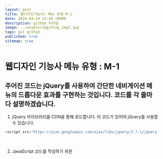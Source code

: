 ```yaml
---
layout: post
title: 웹디자인기능사) 메뉴 유형 M-1
date: 2024-04-24 13:29 +0900
description: github 터미널
image: ../assets/img/blog_img7.jpg
tags: git github
published: true
sitemap: true
---
```


# 웹디자인 기능사 메뉴 유형 : M-1
## 주어진 코드는 jQuery를 사용하여 간단한 네비게이션 메뉴의 드롭다운 효과를 구현하는 것입니다. 코드를 각 줄마다 설명하겠습니다.   

1. jQuery 라이브러리를 CDN을 통해 로드합니다. 이 코드가 있어야 jQuery를 사용할 수 있습니다.
````javascript
<script src="https://ajax.googleapis.com/ajax/libs/jquery/3.7.1/jquery.min.js"></script>
````   
<br>

2. JavaScript 코드를 작성하기 위한 <script> 태그가 시작됩니다.
````javascript
 <script></script>
````  
<br>

3. $(function () { ... });: jQuery의 $(document).ready() 단축 형식입니다. 페이지가 완전히 로드되면 코드 블록 안의 내용이 실행됩니다.
````javascript
$(function () {});
````  
<br>

4. $(".nav>ul>li").mouseover(function () { ... });: 네비게이션 메뉴의 각 항목에 마우스가 올라가면 발생하는 이벤트입니다. $(".nav>ul>li")는 클래스가 "nav"인 요소의 하위 <ul> 안의 <li> 요소를 선택합니다. .mouseover()는 마우스가 요소 위에 올라갔을 때 발생하는 이벤트를 처리합니다.
````javascript
$(".nav>ul>li").mouseover(function () {
````  
<br>

5. $(this).find(".submenu").stop().slideDown();: 현재 마우스가 올라간 메뉴 아이템의 하위 요소 중 클래스가 "submenu"인 요소를 찾아서 슬라이드 다운 애니메이션을 적용합니다. $(this)는 이벤트가 발생한 요소, 즉 마우스가 올라간 메뉴 아이템을 나타냅니다. .find(".submenu")는 그 하위 요소 중 클래스가 "submenu"인 요소를 선택합니다. .stop()은 현재 진행 중인 모든 애니메이션을 중지합니다.
````javascript
$(this).find(".submenu").stop().slideDown();
````  
<br>

6. $(".nav>ul>li").mouseout(function () { ... });: 네비게이션 메뉴의 각 항목에서 마우스가 벗어나면 발생하는 이벤트입니다. $(".nav>ul>li")는 클래스가 "nav"인 요소의 하위 <ul> 안의 <li> 요소를 선택합니다. .mouseout()는 마우스가 요소에서 벗어났을 때 발생하는 이벤트를 처리합니다.

````javascript
$(".nav>ul>li").mouseout(function () {
````  
<br>

7. $(this).find(".submenu").stop().slideUp();: 현재 마우스가 벗어난 메뉴 아이템의 하위 요소 중 클래스가 "submenu"인 요소를 찾아서 슬라이드 업 애니메이션을 적용합니다.

````javascript
$(this).find(".submenu").stop().slideUp();
````  
<br>
이렇게 작성된 코드는 간단하게 네비게이션 메뉴의 드롭다운 효과를 구현하며, 마우스 이벤트에 따라 해당 애니메이션을 적용합니다.   
   
   